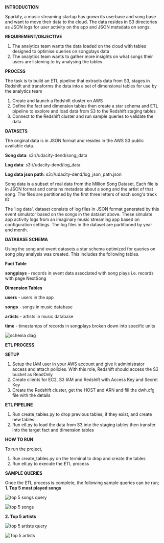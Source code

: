 **INTRODUCTION**

Sparkify, a music streaming startup has grown its userbase and song base and want to move their data to the cloud. The data resides in S3 directories as JSON logs for user activity on the app and JSON metadata on songs. 

**REQUIREMENT/OBJECTIVE**

1. The analytics team wants the data loaded on the cloud with tables designed to optimise queries on songplays data
2. The analytics team wants to gather more insights on what songs their users are listening to by analysing the tables

**PROCESS**

The task is to build an ETL pipeline that extracts data from S3, stages in Redshift and transforms the data into a set of dimensional tables for use by the analytics team

1. Create and launch a Redshift cluster on AWS
2. Define the fact and dimension tables then create a star schema and ETL pipeline to explore and load data from S3 to the Redshift staging tables
3. Connect to the Redshift cluster and run sample queries to validate the data

**DATASETS**

The original data is in JSON format and resides in the AWS S3 public available data. 

**Song data**: s3://udacity-dend/song_data

**Log data**: s3://udacity-dend/log_data

**Log data json path**: s3://udacity-dend/log_json_path.json


Song data is a subset of real data from the Million Song Dataset. Each file is in JSON format and contains metadata about a song and the artist of that song. The files are partitioned by the first three letters of each song's track ID

The 'log data', dataset consists of log files in JSON format generated by this event simulator based on the songs in the dataset above. These simulate app activity logs from an imaginary music streaming app based on configuration settings. The log files in the dataset are partitioned by year and month. 

**DATABASE SCHEMA**

Using the song and event datasets a star schema optimized for queries on song play analysis was created. This includes the following tables.

**Fact Table**

**songplays** - records in event data associated with song plays i.e. records with page NextSong


**Dimension Tables**

**users** - users in the app

**songs** - songs in music database

**artists** - artists in music database

**time** - timestamps of records in songplays broken down into specific units




![schema diag](https://user-images.githubusercontent.com/116004104/207310748-829e2a9a-8748-47cb-910d-861b3c8086ed.JPG)

**ETL PROCESS**

**SETUP**

1. Setup the IAM user in your AWS account and give it administrator access and attach policies. With this role, Redshift should access the S3 bucket as ReadOnly
2. Create clients for EC2, S3 IAM and Redshift with Access Key and Secret Key
2. Create the Redshift cluster, get the HOST and ARN and fill the dwh.cfg file with the details

**ETL PIPELINE**

1. Run create_tables.py to drop previous tables, if they exist, and create new tables.
2. Run etl.py to load the data from S3 into the staging tables then transfer into the target fact and dimension tables

**HOW TO RUN**

To run the project, 
1. Run create_tables.py on the terminal to drop and create the tables 
2. Run etl.py to execute the ETL process

**SAMPLE QUERIES**

Once the ETL process is complete, the following sample queries can be run;
**1. Top 5 most played songs**

![top 5 songs query](https://user-images.githubusercontent.com/116004104/207312275-06aa30ab-e297-4038-be6b-c05a03847873.JPG)

   
   
![top 5 songs](https://user-images.githubusercontent.com/116004104/207310864-1090053e-5639-4a2d-84b6-452572ea410a.JPG)

   
**2. Top 5 artists**


![top 5 artists query](https://user-images.githubusercontent.com/116004104/207312355-f8fac4b1-067f-49ac-8304-bab758154569.JPG)

![Top 5 artists](https://user-images.githubusercontent.com/116004104/207310896-303958fc-01a7-40c8-bebc-49e252900d95.JPG)







